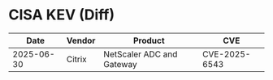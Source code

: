 # CISA KEV (Diff)

| Date | Vendor | Product | CVE |
| ---- | ------ | ------- | --- |
| 2025-06-30 | Citrix | NetScaler ADC and Gateway | CVE-2025-6543 |
